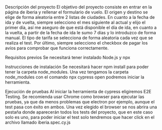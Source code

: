 Descripción del proyecto
El objetivo del proyecto consiste en entrar en la página de iberia y rellenar el formulario de vuelo.
El origen y destino se elige de forma aleatoria entre 2 listas de ciudades.
En cuanto a la fecha de ida y de vuelta, siempre selecciono el mes siguiente al actual y elijo el primer día, así me aseguro de que está disponible el día de ida,
en cuanto a la vuelta, a partir de la fecha de ida le sumo 7 días y lo introduzco de forma manual.
El tipo de tarifa se selecciona de forma aleatoria cada vez que se realiza el test.
Por último, siempre selecciono el checkbox de pagar los avíos para comprobar que funciona correctamente.

Requisitos previos
Se necesitará tener instalado Node.js y npx

Instrucciones de instalación
Se necesitará hacer npm install para poder tener la carpeta node_modules.
Una vez tengamos la carpeta node_modules con el comando npx cypress open podremos iniciar la herramienta.

Ejecución de pruebas
Al iniciar la herramienta de cypress eligiremos E2E Testing.
Se recomienda usar Chrome como browser para ejecutar las pruebas, ya que da menos problemas que electron por ejemplo, aunque el test pasa con éxito en ambos.
Una vez elegido el browser se nos abrira una pestaña donde aparecerán todos los tests del proyecto, que en este caso solo es uno, para poder iniciar el test solo tendremos que hacer 
click en el archivo llamado iberia.spec.cy.js